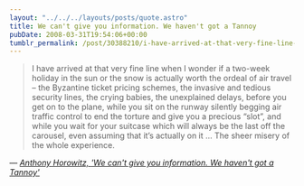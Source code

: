 ```yaml
---
layout: "../../../layouts/posts/quote.astro"
title: We can't give you information. We haven't got a Tannoy
pubDate: 2008-03-31T19:54:06+00:00
tumblr_permalink: /post/30388210/i-have-arrived-at-that-very-fine-line-when-i
---
```


> I have arrived at that very fine line when I wonder if a two-week holiday in the sun or the snow is actually worth the ordeal of air travel &#8211; the Byzantine ticket pricing schemes, the invasive and tedious security lines, the crying babies, the unexplained delays, before you get on to the plane, while you sit on the runway silently begging air traffic control to end the torture and give you a precious &ldquo;slot&rdquo;, and while you wait for your suitcase which will always be the last off the carousel, even assuming that it&rsquo;s actually on it &hellip; The sheer misery of the whole experience.

— <cite>[Anthony Horowitz, _'We can't give you information. We haven't got a Tannoy'_](https://www.theguardian.com/business/2008/mar/29/theairlineindustry.britishairwaysbusiness1)</cite>
